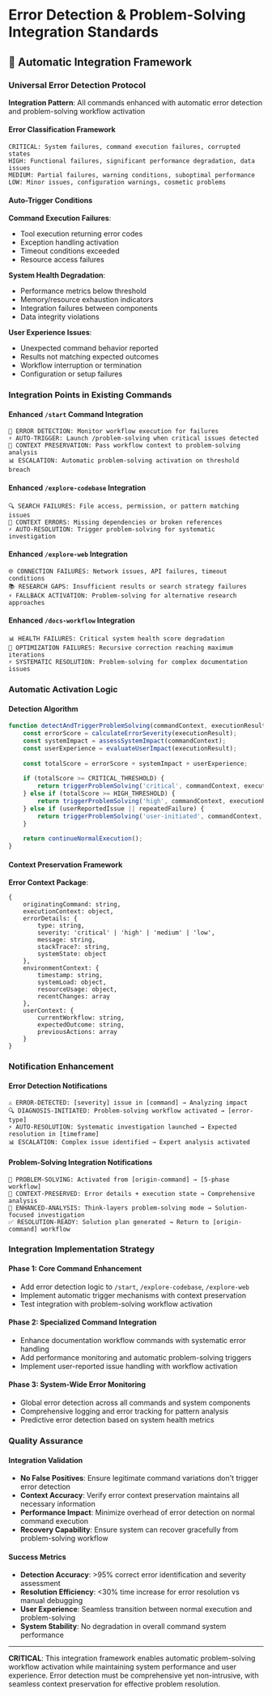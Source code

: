 # Error Detection & Problem-Solving Integration Standards

## 🎯 Automatic Integration Framework

### Universal Error Detection Protocol
**Integration Pattern**: All commands enhanced with automatic error detection and problem-solving workflow activation

#### Error Classification Framework
```
CRITICAL: System failures, command execution failures, corrupted states
HIGH: Functional failures, significant performance degradation, data issues  
MEDIUM: Partial failures, warning conditions, suboptimal performance
LOW: Minor issues, configuration warnings, cosmetic problems
```

#### Auto-Trigger Conditions
**Command Execution Failures**:
- Tool execution returning error codes
- Exception handling activation
- Timeout conditions exceeded
- Resource access failures

**System Health Degradation**:
- Performance metrics below threshold
- Memory/resource exhaustion indicators
- Integration failures between components
- Data integrity violations

**User Experience Issues**:
- Unexpected command behavior reported
- Results not matching expected outcomes
- Workflow interruption or termination
- Configuration or setup failures

### Integration Points in Existing Commands

#### Enhanced `/start` Command Integration
```
🔧 ERROR DETECTION: Monitor workflow execution for failures
⚡ AUTO-TRIGGER: Launch /problem-solving when critical issues detected
🔄 CONTEXT PRESERVATION: Pass workflow context to problem-solving analysis
📊 ESCALATION: Automatic problem-solving activation on threshold breach
```

#### Enhanced `/explore-codebase` Integration
```
🔍 SEARCH FAILURES: File access, permission, or pattern matching issues  
📁 CONTEXT ERRORS: Missing dependencies or broken references
⚡ AUTO-RESOLUTION: Trigger problem-solving for systematic investigation
```

#### Enhanced `/explore-web` Integration
```
🌐 CONNECTION FAILURES: Network issues, API failures, timeout conditions
📚 RESEARCH GAPS: Insufficient results or search strategy failures
⚡ FALLBACK ACTIVATION: Problem-solving for alternative research approaches
```

#### Enhanced `/docs-workflow` Integration
```
📊 HEALTH FAILURES: Critical system health score degradation
🔧 OPTIMIZATION FAILURES: Recursive correction reaching maximum iterations
⚡ SYSTEMATIC RESOLUTION: Problem-solving for complex documentation issues
```

### Automatic Activation Logic

#### Detection Algorithm
```javascript
function detectAndTriggerProblemSolving(commandContext, executionResult) {
    const errorScore = calculateErrorSeverity(executionResult);
    const systemImpact = assessSystemImpact(commandContext);
    const userExperience = evaluateUserImpact(executionResult);
    
    const totalScore = errorScore + systemImpact + userExperience;
    
    if (totalScore >= CRITICAL_THRESHOLD) {
        return triggerProblemSolving('critical', commandContext, executionResult);
    } else if (totalScore >= HIGH_THRESHOLD) {
        return triggerProblemSolving('high', commandContext, executionResult);
    } else if (userReportedIssue || repeatedFailure) {
        return triggerProblemSolving('user-initiated', commandContext, executionResult);
    }
    
    return continueNormalExecution();
}
```

#### Context Preservation Framework
**Error Context Package**:
```
{
    originatingCommand: string,
    executionContext: object,
    errorDetails: {
        type: string,
        severity: 'critical' | 'high' | 'medium' | 'low',
        message: string,
        stackTrace?: string,
        systemState: object
    },
    environmentContext: {
        timestamp: string,
        systemLoad: object,
        resourceUsage: object,
        recentChanges: array
    },
    userContext: {
        currentWorkflow: string,
        expectedOutcome: string,
        previousActions: array
    }
}
```

### Notification Enhancement

#### Error Detection Notifications
```
⚠️ ERROR-DETECTED: [severity] issue in [command] → Analyzing impact
🔍 DIAGNOSIS-INITIATED: Problem-solving workflow activated → [error-type]  
⚡ AUTO-RESOLUTION: Systematic investigation launched → Expected resolution in [timeframe]
📊 ESCALATION: Complex issue identified → Expert analysis activated
```

#### Problem-Solving Integration Notifications  
```
🔧 PROBLEM-SOLVING: Activated from [origin-command] → [5-phase workflow]
📁 CONTEXT-PRESERVED: Error details + execution state → Comprehensive analysis  
🧠 ENHANCED-ANALYSIS: Think-layers problem-solving mode → Solution-focused investigation
✅ RESOLUTION-READY: Solution plan generated → Return to [origin-command] workflow
```

### Integration Implementation Strategy

#### Phase 1: Core Command Enhancement
- Add error detection logic to `/start`, `/explore-codebase`, `/explore-web`
- Implement automatic trigger mechanisms with context preservation
- Test integration with problem-solving workflow activation

#### Phase 2: Specialized Command Integration  
- Enhance documentation workflow commands with systematic error handling
- Add performance monitoring and automatic problem-solving triggers
- Implement user-reported issue handling with workflow activation

#### Phase 3: System-Wide Error Monitoring
- Global error detection across all commands and system components
- Comprehensive logging and error tracking for pattern analysis
- Predictive error detection based on system health metrics

### Quality Assurance

#### Integration Validation
- **No False Positives**: Ensure legitimate command variations don't trigger error detection
- **Context Accuracy**: Verify error context preservation maintains all necessary information
- **Performance Impact**: Minimize overhead of error detection on normal command execution
- **Recovery Capability**: Ensure system can recover gracefully from problem-solving workflow

#### Success Metrics
- **Detection Accuracy**: >95% correct error identification and severity assessment
- **Resolution Efficiency**: <30% time increase for error resolution vs manual debugging
- **User Experience**: Seamless transition between normal execution and problem-solving
- **System Stability**: No degradation in overall command system performance

---

**CRITICAL**: This integration framework enables automatic problem-solving workflow activation while maintaining system performance and user experience. Error detection must be comprehensive yet non-intrusive, with seamless context preservation for effective problem resolution.